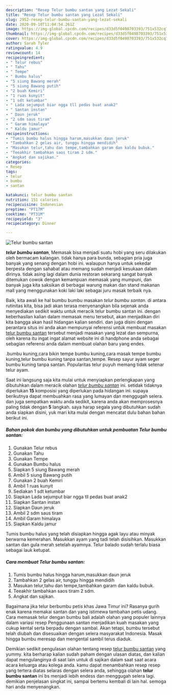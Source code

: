 ```yaml
---
description: "Resep Telur bumbu santan yang Lezat Sekali"
title: "Resep Telur bumbu santan yang Lezat Sekali"
slug: 2952-resep-telur-bumbu-santan-yang-lezat-sekali
date: 2020-09-10T11:04:54.261Z
image: https://img-global.cpcdn.com/recipes/d33d5f0498703393/751x532cq70/telur-bumbu-santan-foto-resep-utama.jpg
thumbnail: https://img-global.cpcdn.com/recipes/d33d5f0498703393/751x532cq70/telur-bumbu-santan-foto-resep-utama.jpg
cover: https://img-global.cpcdn.com/recipes/d33d5f0498703393/751x532cq70/telur-bumbu-santan-foto-resep-utama.jpg
author: Sarah Tyler
ratingvalue: 4.9
reviewcount: 14
recipeingredient:
- " Telur rebus"
- " Tahu"
- " Tempe"
- " Bumbu halus"
- "5 siung Bawang merah"
- "5 siung Bawang putih"
- "2 buah Kemiri"
- "1 ruas kunyit"
- "1 sdt ketumbar"
- " Lada sejumput biar ngga tll pedas buat anak2"
- " Santan instan"
- " Daun jeruk"
- "2 sdm saus tiram"
- " Garam himalaya"
- " Kaldu jamur"
recipeinstructions:
- "Tumis bumbu halus hingga harum,masukkan daun jeruk"
- "Tambahkan 2 gelas air, tunggu hingga mendidih"
- "Masukan telur,tahu dan tempe,tambahkan garam dan kaldu bubuk."
- "Teeakhir tambahkan saos tiram 2 sdm."
- "Angkat dan sajikan."
categories:
- Resep
tags:
- telur
- bumbu
- santan

katakunci: telur bumbu santan 
nutrition: 151 calories
recipecuisine: Indonesian
preptime: "PT17M"
cooktime: "PT31M"
recipeyield: "3"
recipecategory: Dinner

---
```



![Telur bumbu santan](https://img-global.cpcdn.com/recipes/d33d5f0498703393/751x532cq70/telur-bumbu-santan-foto-resep-utama.jpg)

<b><i>telur bumbu santan</i></b>, Memasak bisa menjadi suatu hobi yang seru dilakukan oleh bermacam kalangan. tidak hanya para bunda, sebagian pria juga banyak yang senang dengan hobi ini. walaupun hanya untuk sekedar berpesta dengan sahabat atau memang sudah menjadi kesukaan dalam dirinya. tidak asing lagi dalam dunia restoran sekarang sangat banyak ditemukan cowok dengan kemampuan memasak yang mumpuni, dan banyak juga kita saksikan di berbagai warung makan dan stand makanan mall yang menggunakan koki laki laki sebagai juru masak terbaik nya.

Baik, kita awali ke hal bumbu bumbu masakan <i>telur bumbu santan</i>. di antara rutinitas kita, bisa jadi akan terasa menyenangkan bila sejenak anda menyediakan sedikit waktu untuk meracik telur bumbu santan ini. dengan keberhasilan kalian dalam memasak menu tersebut, akan menjadikan diri kita bangga akan hasil hidangan kalian sendiri. dan juga disini dengan perantara situs ini anda akan mempunyai referensi untuk membuat masakan <u>telur bumbu santan</u> tersebut menjadi masakan yang lezat dan sempurna, oleh karena itu ingat ingat alamat website ini di handphone anda sebagai sebagian referensi anda dalam membuat olahan baru yang endes.

.bumbu kuning,cara bikin tempe bumbu kuning,cara masak tempe bumbu kuning,telur bumbu kuning tanpa santan,tempe. Resep sayur ayam seger bumbu kuning tanpa santan. Popularitas telur puyuh memang tidak setenar telur ayam.


Saat ini langsung saja kita mulai untuk menyiapkan perlengkapan yang dibutuhkan dalam meracik olahan <u><i>telur bumbu santan</i></u> ini. setidak tidaknya diperlukan <b>15</b> komposisi yang diperlukan pada hidangan ini. supaya berikutnya dapat membuahkan rasa yang lumayan dan menggugah selera. dan juga sempatkan waktu anda sedikit, karena anda akan memprosesnya paling tidak dengan <b>5</b> langkah. saya harap segala yang dibutuhkan sudah anda siapkan disini, yuk mari kita mulai dengan mencatat dulu bahan bahan berikut ini.

<!--inarticleads1-->

##### Bahan pokok dan bumbu yang dibutuhkan untuk pembuatan Telur bumbu santan:

1. Gunakan  Telur rebus
1. Gunakan  Tahu
1. Gunakan  Tempe
1. Gunakan  Bumbu halus
1. Siapkan 5 siung Bawang merah
1. Ambil 5 siung Bawang putih
1. Gunakan 2 buah Kemiri
1. Ambil 1 ruas kunyit
1. Sediakan 1 sdt ketumbar
1. Siapkan  Lada sejumput biar ngga tll pedas buat anak2
1. Siapkan  Santan instan
1. Siapkan  Daun jeruk
1. Ambil 2 sdm saus tiram
1. Ambil  Garam himalaya
1. Siapkan  Kaldu jamur


Tumis bumbu halus yang telah disiapkan hingga agak layu atau minyak berwarna kemerahan. Masukkan ayam yang tadi telah disisihkan. Masukkan santan dan gula merah setelah ayamnya. Telur balado sudah terlalu biasa sebagai lauk ketupat. 

<!--inarticleads2-->

##### Cara membuat Telur bumbu santan:

1. Tumis bumbu halus hingga harum,masukkan daun jeruk
1. Tambahkan 2 gelas air, tunggu hingga mendidih
1. Masukan telur,tahu dan tempe,tambahkan garam dan kaldu bubuk.
1. Teeakhir tambahkan saos tiram 2 sdm.
1. Angkat dan sajikan.


Bagaimana jika telur berbumbu petis khas Jawa Timur ini? Rasanya gurih enak karena memakai santan dan yang istimewa tambahan petis udang. Cara memasak telur dengan bumbu bali adalah olahan yang populer lainnya dalam variasi resep Penggunaan santan menjadikan kuah masakan yang cukup kental serta berpadu dengan sambal. Akan tetapi, bumbu tersebut telah diubah dan disesuaikan dengan selera masyarakat Indonesia. Masak hingga bumbu meresap dan mengental sambil terus diaduk. 

Demikian sedikit pengulasan olahan tentang resep <u>telur bumbu santan</u> yang yummy. kita berharap kalian sudah paham dengan ulasan diatas, dan kalian dapat mengulanginya di saat lain untuk di sajikan dalam saat saat acara acara keluarga atau kolega anda. kamu dapat menambahkan resep resep yang tertera diatas selaras dengan selera anda, sehingga olahan <b>telur bumbu santan</b> ini bs menjadi lebih endess dan menggugah selera lagi. demikian penjelasan singkat ini, sampai bertemu kembali di lain hal. semoga hari anda menyenangkan.
